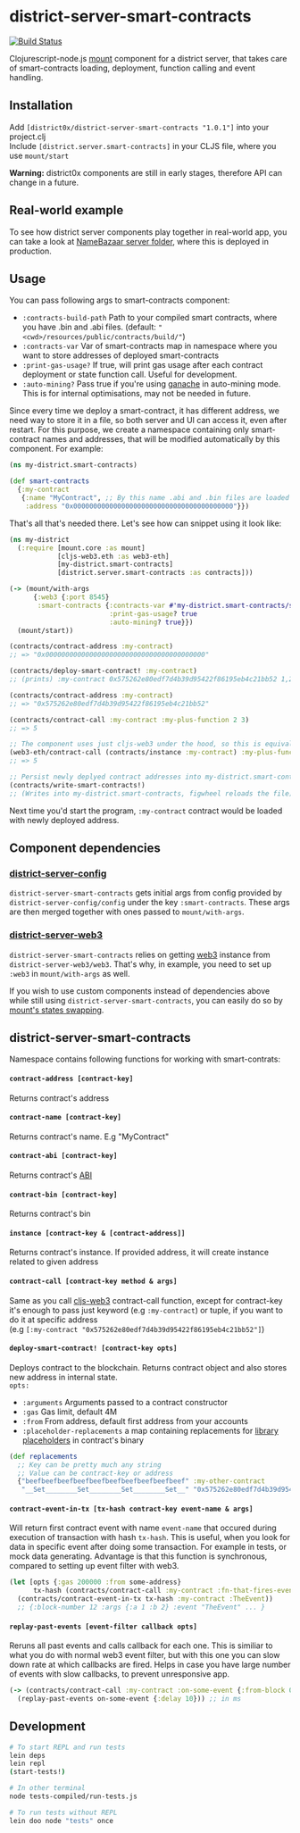 # district-server-smart-contracts

[![Build Status](https://travis-ci.org/district0x/district-server-smart-contracts.svg?branch=master)](https://travis-ci.org/district0x/district-server-smart-contracts)

Clojurescript-node.js [mount](https://github.com/tolitius/mount) component for a district server, that takes care of smart-contracts loading, deployment, function calling and event handling.

## Installation
Add `[district0x/district-server-smart-contracts "1.0.1"]` into your project.clj  
Include `[district.server.smart-contracts]` in your CLJS file, where you use `mount/start`

**Warning:** district0x components are still in early stages, therefore API can change in a future.

## Real-world example
To see how district server components play together in real-world app, you can take a look at [NameBazaar server folder](https://github.com/district0x/name-bazaar/tree/master/src/name_bazaar/server), 
where this is deployed in production.

## Usage
You can pass following args to smart-contracts component: 
* `:contracts-build-path` Path to your compiled smart contracts, where you have .bin and .abi files. (default: `"<cwd>/resources/public/contracts/build/"`)
* `:contracts-var` Var of smart-contracts map in namespace where you want to store addresses of deployed smart-contracts
* `:print-gas-usage?` If true, will print gas usage after each contract deployment or state function call. Useful for development. 
* `:auto-mining?` Pass true if you're using [ganache](https://github.com/trufflesuite/ganache) in auto-mining mode. This is for internal optimisations, may not be needed in future. 

Since every time we deploy a smart-contract, it has different address, we need way to store it in a file, so both server and UI can access it, even after restart. For this purpose, we create a namespace containing only smart-contract names and addresses, that will be modified automatically by this component. For example: 
```clojure
(ns my-district.smart-contracts)

(def smart-contracts
  {:my-contract
   {:name "MyContract", ;; By this name .abi and .bin files are loaded
    :address "0x0000000000000000000000000000000000000000"}})
```

That's all that's needed there. Let's see how can snippet using it look like:

```clojure
(ns my-district
  (:require [mount.core :as mount]
            [cljs-web3.eth :as web3-eth]
            [my-district.smart-contracts]
            [district.server.smart-contracts :as contracts]))

(-> (mount/with-args
      {:web3 {:port 8545}
       :smart-contracts {:contracts-var #'my-district.smart-contracts/smart-contracts
                         :print-gas-usage? true
                         :auto-mining? true}})
  (mount/start))

(contracts/contract-address :my-contract)
;; => "0x0000000000000000000000000000000000000000"

(contracts/deploy-smart-contract! :my-contract)
;; (prints) :my-contract 0x575262e80edf7d4b39d95422f86195eb4c21bb52 1,234,435

(contracts/contract-address :my-contract)
;; => "0x575262e80edf7d4b39d95422f86195eb4c21bb52"

(contracts/contract-call :my-contract :my-plus-function 2 3)
;; => 5

;; The component uses just cljs-web3 under the hood, so this is equivalent to the line above
(web3-eth/contract-call (contracts/instance :my-contract) :my-plus-function 2 3)
;; => 5

;; Persist newly deplyed contract addresses into my-district.smart-contracts namespace
(contracts/write-smart-contracts!)
;; (Writes into my-district.smart-contracts, figwheel reloads the file)
```
Next time you'd start the program, `:my-contract` contract would be loaded with newly deployed address.

## Component dependencies

### [district-server-config](https://github.com/district0x/district-server-config)
`district-server-smart-contracts` gets initial args from config provided by `district-server-config/config` under the key `:smart-contracts`. These args are then merged together with ones passed to `mount/with-args`.

### [district-server-web3](https://github.com/district0x/district-server-web3)
`district-server-smart-contracts` relies on getting [web3](https://github.com/ethereum/web3.js) instance from `district-server-web3/web3`. That's why, in example, you need to set up `:web3` in `mount/with-args` as well.

If you wish to use custom components instead of dependencies above while still using `district-server-smart-contracts`, you can easily do so by [mount's states swapping](https://github.com/tolitius/mount#swapping-states-with-states).

## district-server-smart-contracts
Namespace contains following functions for working with smart-contrats:
#### `contract-address [contract-key]`
Returns contract's address

#### `contract-name [contract-key]`
Returns contract's name. E.g "MyContract"

#### `contract-abi [contract-key]`
Returns contract's [ABI](https://github.com/ethereum/wiki/wiki/Ethereum-Contract-ABI)

#### `contract-bin [contract-key]`
Returns contract's bin

#### `instance [contract-key & [contract-address]]`
Returns contract's instance. If provided address, it will create instance related to given address

#### `contract-call [contract-key method & args]`
Same as you call [cljs-web3](https://github.com/district0x/cljs-web3) contract-call function, except for contract-key it's enough to pass just keyword (e.g `:my-contract`) or tuple, if you want to do it at specific address   
(e.g `[:my-contract "0x575262e80edf7d4b39d95422f86195eb4c21bb52"]`)

#### `deploy-smart-contract! [contract-key opts]`
Deploys contract to the blockchain. Returns contract object and also stores new address in internal state.   
`opts:`
* `:arguments` Arguments passed to a contract constructor
* `:gas` Gas limit, default 4M
* `:from` From address, default first address from your accounts
* `:placeholder-replacements` a map containing replacements for [library placeholders](http://solidity.readthedocs.io/en/develop/contracts.html#libraries) in contract's binary
```clojure
(def replacements
  ;; Key can be pretty much any string
  ;; Value can be contract-key or address
  {"beefbeefbeefbeefbeefbeefbeefbeefbeefbeef" :my-other-contract
   "__Set________Set________Set________Set__" "0x575262e80edf7d4b39d95422f86195eb4c21bb52"})
```

#### `contract-event-in-tx [tx-hash contract-key event-name & args]`
Will return first contract event with name `event-name` that occured during execution of transaction with hash `tx-hash`. This is useful, when you look for data in specific event after doing some transaction. For example in tests, or mock data generating. Advantage is that this function is synchronous, compared to setting up event filter with web3. 
```clojure
(let [opts {:gas 200000 :from some-address}
      tx-hash (contracts/contract-call :my-contract :fn-that-fires-event)]
  (contracts/contract-event-in-tx tx-hash :my-contract :TheEvent))
  ;; {:block-number 12 :args {:a 1 :b 2} :event "TheEvent" ... }
```

#### `replay-past-events [event-filter callback opts]`
Reruns all past events and calls callback for each one. This is similiar to what you do with normal web3 event filter, but with this one you can slow down rate at which callbacks are fired. 
Helps in case you have large number of events with slow callbacks, to prevent unresponsive app. 
```clojure
(-> (contracts/contract-call :my-contract :on-some-event {:from-block 0})
  (replay-past-events on-some-event {:delay 10})) ;; in ms
```
## Development
```bash
# To start REPL and run tests
lein deps
lein repl
(start-tests!)

# In other terminal
node tests-compiled/run-tests.js

# To run tests without REPL
lein doo node "tests" once
```


